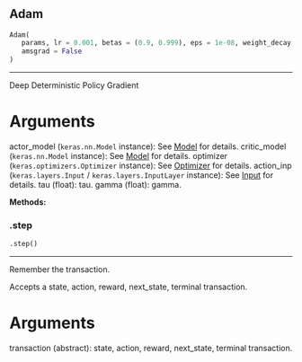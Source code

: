 #


## Adam
```python
Adam(
   params, lr = 0.001, betas = (0.9, 0.999), eps = 1e-08, weight_decay = 0,
   amsgrad = False
)
```


---
Deep Deterministic Policy Gradient

# Arguments
actor_model (`keras.nn.Model` instance): See [Model](#) for details.
critic_model (`keras.nn.Model` instance): See [Model](#) for details.
optimizer (`keras.optimizers.Optimizer` instance):
See [Optimizer](#) for details.
action_inp (`keras.layers.Input` / `keras.layers.InputLayer` instance):
See [Input](#) for details.
tau (float): tau.
gamma (float): gamma.


**Methods:**


### .step
```python
.step()
```

---
Remember the transaction.

Accepts a state, action, reward, next_state, terminal transaction.

# Arguments
transaction (abstract): state, action, reward, next_state, terminal transaction.
